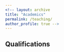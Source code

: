 ```yaml
---
<!-- layout: archive
title: "Academics"
permalink: /teaching/
author_profile: true -->
---
```


## Qualifications

